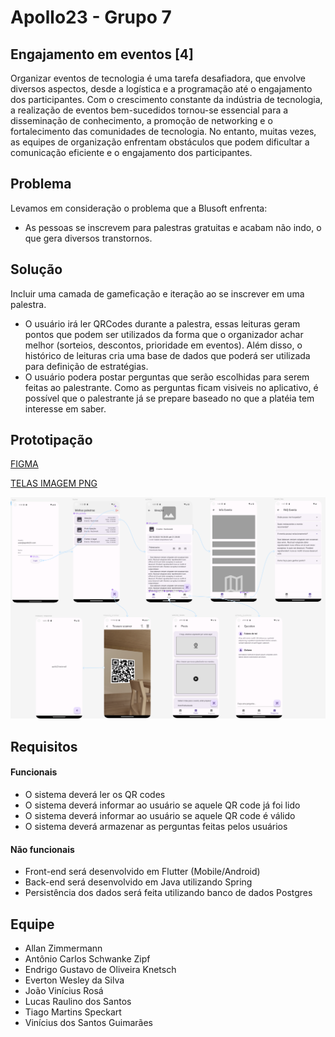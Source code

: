 
# Apollo23 - Grupo 7

## Engajamento em eventos [4] 

Organizar eventos de tecnologia é uma tarefa desafiadora, que envolve diversos aspectos, desde a logística e a programação até o engajamento dos participantes. Com o crescimento constante da indústria de tecnologia, a realização de eventos bem-sucedidos tornou-se essencial para a disseminação de conhecimento, a promoção de networking e o fortalecimento das comunidades de tecnologia. No entanto, muitas vezes, as equipes de organização enfrentam obstáculos que podem dificultar a comunicação eficiente e o engajamento dos participantes.

## Problema

Levamos em consideração o problema que a Blusoft enfrenta:
* As pessoas se inscrevem para palestras gratuitas e acabam não indo, o que gera diversos transtornos.

## Solução

Incluir uma camada de gameficação e iteração ao se inscrever em uma palestra.

* O usuário irá ler QRCodes durante a palestra, essas leituras geram pontos que podem ser utilizados da forma que o organizador achar melhor (sorteios, descontos, prioridade em eventos). Além disso, o histórico de leituras cria uma base de dados que poderá ser utilizada para definição de estratégias.
* O usuário podera postar perguntas que serão escolhidas para serem feitas ao palestrante. Como as perguntas ficam visiveis no aplicativo, é possível que o palestrante já se prepare baseado no que a platéia tem interesse em saber.

## Prototipação
[FIGMA](https://www.figma.com/file/aWGcKf3YTUa0rftvKffON3/telas?type=design&node-id=0-1&mode=design&t=2gJd1BDUM5JiBfKI-0)

[TELAS IMAGEM PNG](https://drive.google.com/file/d/1SSvon0sl6rdno8qCs9r42tzvduIxA7sq/view?usp=drive_link)

![Telas Figma](telas_figma.png?raw=true "Telas")

## Requisitos

#### Funcionais
* O sistema deverá ler os QR codes
* O sistema deverá informar ao usuário se aquele QR code já foi lido
* O sistema deverá informar ao usuário se aquele QR code é válido
* O sistema deverá armazenar as perguntas feitas pelos usuários

#### Não funcionais
* Front-end será desenvolvido em Flutter (Mobile/Android)
* Back-end será desenvolvido em Java utilizando Spring 
* Persistência dos dados será feita utilizando banco de dados Postgres


## Equipe
- Allan Zimmermann
- Antônio Carlos Schwanke Zipf
- Endrigo Gustavo de Oliveira Knetsch
- Everton Wesley da Silva
- João Vinícius Rosá
- Lucas Raulino dos Santos
- Tiago Martins Speckart
- Vinícius dos Santos Guimarães
